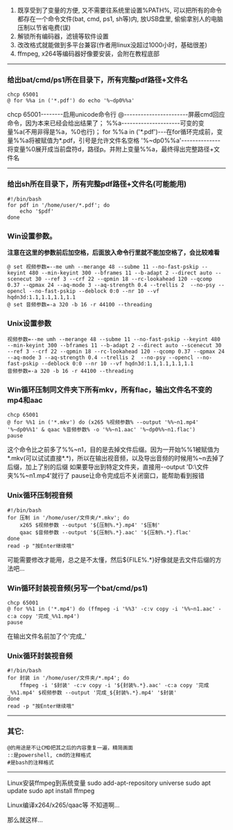 <ol>
    <li>既享受到了变量的方便, 又不需要往系统里设置%PATH%, 可以把所有的命令都存在一个命令文件(bat, cmd, ps1, sh等)内, 放USB盘里, 偷偷拿别人的电脑压制以节省电费(误)</li>
    <li>解锁所有编码器，滤镜等软件设置</li>
    <li>改改格式就能做到多平台兼容(作者用linux没超过1000小时，基础很差)</li>
    <li>ffmpeg, x264等编码器好像要安装，会附在教程底部</li>
</ol>

-------------

<h3>给出bat/cmd/ps1所在目录下，所有完整pdf路径+文件名</h3>

    chcp 65001
    @ for %%a in ('*.pdf') do echo '%~dp0%%a'

chcp 65001--------启用unicode命令行
@-----------------------屏蔽cmd回应命令，因为本来已经会给出结果了；
%%a---------------------可变的变量%a(不用非得是%a，%0也行)；
for %%a in ('\*.pdf')---在for循环完成前，变量%%a将被赋值为*.pdf，引号是允许文件名空格
'%~dp0%%a'--------------将变量%0展开成当前盘符d，路径p。并附上变量%%a，最终得出完整路径+文件名

------------

<h3>给出sh所在目录下，所有完整pdf路径+文件名(可能能用)</h3>

    #!/bin/bash
    for pdf in '/home/user/*.pdf'; do
        echo '$pdf'
    done

<h3>Win设置参数。</h3>
<b>注意在这里的参数前后加空格，后面放入命令行里就不能加空格了，会比较难看</b>

    @ set 视频参数=--me umh --merange 48 --subme 11 --no-fast-pskip --keyint 480 --min-keyint 300 --bframes 11 --b-adapt 2 --direct auto --scenecut 30 --ref 3 --crf 22 --qpmin 18 --rc-lookahead 120 --qcomp 0.37 --qpmax 24 --aq-mode 3 --aq-strength 0.4 --trellis 2  --no-psy --opencl --no-fast-pskip --deblock 0:0 --nr 10 --vf hqdn3d:1.1,1.1,1.1,1.1
    @ set 音频参数=-a 320 -b 16 -r 44100 --threading

<h3>Unix设置参数</h3>

    视频参数=--me umh --merange 48 --subme 11 --no-fast-pskip --keyint 480 --min-keyint 300 --bframes 11 --b-adapt 2 --direct auto --scenecut 30 --ref 3 --crf 22 --qpmin 18 --rc-lookahead 120 --qcomp 0.37 --qpmax 24 --aq-mode 3 --aq-strength 0.4 --trellis 2  --no-psy --opencl --no-fast-pskip --deblock 0:0 --nr 10 --vf hqdn3d:1.1,1.1,1.1,1.1
    音频参数=-a 320 -b 16 -r 44100 --threading

<h3>Win循环压制同文件夹下所有mkv，所有flac，输出文件名不变的mp4和aac</h3>

    chcp 65001
    @ for %%1 in ('*.mkv') do (x265 %视频参数% --output '%%~n1.mp4' '%~dp0%%1' & qaac %音频参数% -o '%%~n1.aac' '%~dp0%%~n1.flac')
    pause

这个命令比之前多了%%~n1，目的是去掉文件后缀。因为一开始%%1被赋值为*.mkv(可以试试直接*.*)，所以在输出视音频，以及导出音频的时候用%~n去掉了后缀，加上了别的后缀
如果要导出到特定文件夹，直接用--output 'D:\文件夹\%%~n1.mp4'就行了
pause让命令完成后不关闭窗口，能帮助看到报错

<h3>Unix循环压制视音频</h3>

    #!/bin/bash
    for 压制 in '/home/user/文件夹/*.mkv'; do
        x265 $视频参数 --output '${压制%.*}.mp4' '$压制'
        qaac $音频参数 --output '${压制%.*}.aac' '${压制%.*}.flac'
    done
    read -p "按Enter继续哦"

可能需要修改才能用，总之是不太懂，然后${FILE%.*}好像就是去文件后缀的方法吧...

<h3>Win循环封装视音频(另写一个bat/cmd/ps1)</h3>

    chcp 65001
    @ for %%1 in ('*.mp4') do (ffmpeg -i '%%3' -c:v copy -i '%%~n1.aac' -c:a copy '完成_%%1.mp4')
    pause

在输出文件名前加了个'完成_'

<h3>Unix循环封装视音频</h3>

    #!/bin/bash
    for 封装 in '/home/user/文件夹/*.mp4'; do
        ffmpeg -i '$封装' -c:v copy -i '${封装%.*}.aac' -c:a copy '完成_%%1.mp4' $视频参数 --output '完成_${封装%.*}.mp4' '$封装'
    done
    read -p "按Enter继续哦"

-------------
<h3>其它:</h3>

    @的用途是不让CMD把其之后的内容重复一遍，精简画面
    ::是powershell, cmd的注释格式
    #是bash的注释格式

--------

Linux安装ffmpeg到系统变量
    sudo add-apt-repository universe
    sudo apt update
    sudo apt install ffmpeg

Linux编译x264/x265/qaac等
    不知道啊...

那么就这样...
